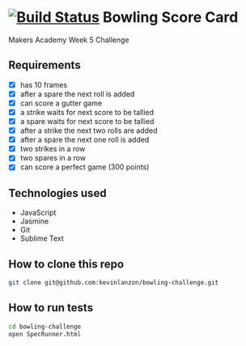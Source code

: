 [![Build Status](https://travis-ci.org/kevinlanzon/bowling-challenge.svg?branch=master)](https://travis-ci.org/kevinlanzon/bowling-challenge)
Bowling Score Card
==========

Makers Academy Week 5 Challenge

Requirements
----
-  [x] has 10 frames
-  [x] after a spare the next roll is added
-  [x] can score a gutter game
-  [x] a strike waits for next score to be tallied
-  [x] a spare waits for next score to be tallied
-  [x] after a strike the next two rolls are added
-  [x] after a spare the next one roll is added
-  [x] two strikes in a row
-  [x] two spares in a row
-  [x] can score a perfect game (300 points)

Technologies used
----
- JavaScript
- Jasmine
- Git
- Sublime Text

How to clone this repo
----
```sh
git clone git@github.com:kevinlanzon/bowling-challenge.git
```

How to run tests
----
```sh
cd bowling-challenge
open SpecRunner.html
```
